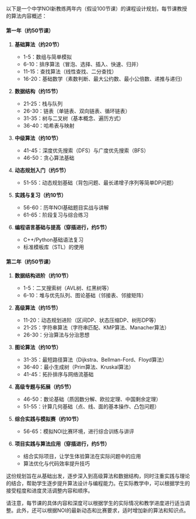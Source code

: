 以下是一个中学NOI新教练两年内（假设100节课）的课程设计规划，每节课教授的算法内容概述：

#### 第一年（约50节课）

1. **基础算法（约20节）**
    - 1-5：数组与简单模拟
    - 6-10：排序算法（冒泡、选择、插入、快速、归并）
    - 11-15：查找算法（线性查找、二分查找）
    - 16-20：基础数学（素数判断、最大公约数、最小公倍数、递推与递归）

2. **数据结构（约15节）**
    - 21-25：栈与队列
    - 26-30：链表（单链表、双向链表、循环链表）
    - 31-35：树与二叉树（基本概念、遍历方式）
    - 36-40：哈希表与映射

3. **中级算法（约10节）**
    - 41-45：深度优先搜索（DFS）与广度优先搜索（BFS）
    - 46-50：贪心算法基础

4. **动态规划入门（约5节）**
    - 51-55：动态规划基础（背包问题、最长递增子序列等简单DP问题）

5. **实践与复习（约10节）**
    - 56-60：历年NOI基础题目实战与讲解
    - 61-65：阶段复习与综合练习

6. **编程语言基础与提高（穿插进行，约5节）**
    - C++/Python基础语法复习
    - 标准模板库（STL）的使用

#### 第二年（约50节课）

1. **数据结构进阶（约10节）**
    - 1-5：二叉搜索树（AVL树、红黑树等）
    - 6-10：堆与优先队列、图论基础（邻接表、邻接矩阵）

2. **高级算法（约15节）**
    - 11-20：动态规划进阶（区间DP、状态压缩DP、树形DP等）
    - 21-25：字符串算法（字符串匹配、KMP算法、Manacher算法）
    - 26-30：分治算法与分治思想

3. **图论算法（约10节）**
    - 31-35：最短路径算法（Dijkstra、Bellman-Ford、Floyd算法）
    - 36-40：最小生成树（Prim算法、Kruskal算法）
    - 41-45：拓扑排序与网络流基础

4. **高级专题与拓展（约5节）**
    - 46-50：数论基础（质因数分解、欧拉定理、中国剩余定理）
    - 51-55：计算几何基础（点、线、面的基本操作、凸包问题）

5. **综合实践与模拟赛（约10节）**
    - 56-65：模拟NOI比赛环境，进行综合训练与讲评

6. **项目实践与算法应用（穿插进行，约5节）**
    - 结合实际项目，让学生体验算法在实际问题中的应用
    - 算法优化与代码效率提升技巧

这份规划旨在从基础出发，逐步深入到高级算法和数据结构，同时注重实践与理论的结合，帮助学生逐步提升算法设计与编程能力。在实际教学中，可以根据学生的接受程度和进度灵活调整内容和顺序。

请注意，每节课的具体内容和深度可以根据学生的实际情况和教学进度进行适当调整。此外，还可以根据NOI的最新动态和比赛要求，适时增加新的算法和知识点。